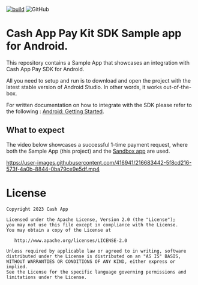 [![build](https://github.com/cashapp/cash-pay-kit-sdk-android-sample-app/actions/workflows/build.yml/badge.svg)](https://github.com/cashapp/cash-pay-kit-sdk-android-sample-app/actions/workflows/build.yml) ![GitHub](https://img.shields.io/github/license/cashapp/cash-pay-kit-sdk-android-sample-app?style=plastic)


# Cash App Pay Kit SDK Sample app for Android.

This repository contains a Sample App that showcases an integration with Cash App Pay SDK for Android.

All you need to setup and run is to download and open the project with the latest stable version of Android Studio. In other words, it works out-of-the-box.

For written documentation on how to integrate with the SDK please refer to the following : [Android: Getting Started](https://developers.cash.app/docs/api/technical-documentation/sdks/pay-kit/android-getting-started).

## What to expect

The video below showcases a successful 1-time payment request, where both the Sample App (this project) and the [Sandbox app](https://developers.cash.app/docs/api/technical-documentation/sandbox/sandbox-app) are used.



https://user-images.githubusercontent.com/416941/216683442-5f8cd216-573f-4a0b-8844-0ba79ce9e5df.mp4

License
=======

    Copyright 2023 Cash App

    Licensed under the Apache License, Version 2.0 (the "License");
    you may not use this file except in compliance with the License.
    You may obtain a copy of the License at

       http://www.apache.org/licenses/LICENSE-2.0

    Unless required by applicable law or agreed to in writing, software
    distributed under the License is distributed on an "AS IS" BASIS,
    WITHOUT WARRANTIES OR CONDITIONS OF ANY KIND, either express or implied.
    See the License for the specific language governing permissions and
    limitations under the License.

